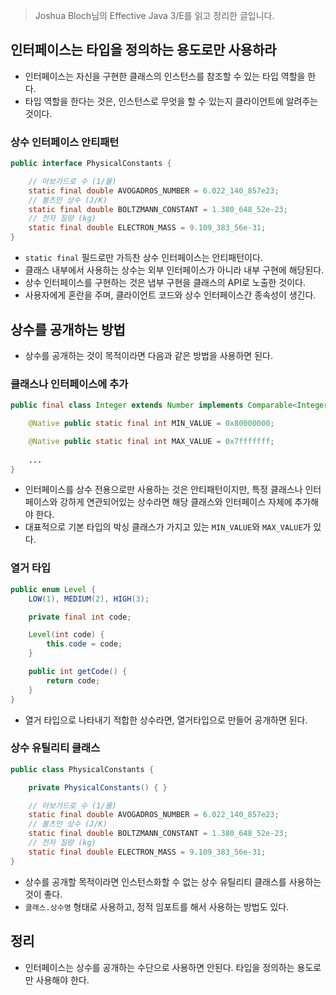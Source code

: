 > Joshua Bloch님의 Effective Java 3/E를 읽고 정리한 글입니다.
> 

## 인터페이스는 타입을 정의하는 용도로만 사용하라

- 인터페이스는 자신을 구현한 클래스의 인스턴스를 참조할 수 있는 타입 역할을 한다.
- 타입 역할을 한다는 것은, 인스턴스로 무엇을 할 수 있는지 클라이언트에 알려주는 것이다.

### 상수 인터페이스 안티패턴

```java
public interface PhysicalConstants {

    // 아보가드로 수 (1/몰)
    static final double AVOGADROS_NUMBER = 6.022_140_857e23;
    // 볼츠만 상수 (J/K)
    static final double BOLTZMANN_CONSTANT = 1.380_648_52e-23;
    // 전자 질량 (kg)
    static final double ELECTRON_MASS = 9.109_383_56e-31;
}
```

- `static final` 필드로만 가득찬 상수 인터페이스는 안티패턴이다.
- 클래스 내부에서 사용하는 상수는 외부 인터페이스가 아니라 내부 구현에 해당된다.
- 상수 인터페이스를 구현하는 것은 냅부 구현을 클래스의 API로 노출한 것이다.
- 사용자에게 혼란을 주며, 클라이언트 코드와 상수 인터페이스간 종속성이 생긴다.

## 상수를 공개하는 방법

- 상수를 공개하는 것이 목적이라면 다음과 같은 방법을 사용하면 된다.

### 클래스나 인터페이스에 추가

```java
public final class Integer extends Number implements Comparable<Integer> {

    @Native public static final int MIN_VALUE = 0x80000000;

    @Native public static final int MAX_VALUE = 0x7fffffff;
		
    ...
}
```

- 인터페이스를 상수 전용으로만 사용하는 것은 안티패턴이지만, 특정 클래스나 인터페이스와 강하게 연관되어있는 상수라면 해당 클래스와 인터페이스 자체에 추가해야 한다.
- 대표적으로 기본 타입의 박싱 클래스가 가지고 있는 `MIN_VALUE`와 `MAX_VALUE`가 있다.

### 열거 타입

```java
public enum Level {
    LOW(1), MEDIUM(2), HIGH(3);

    private final int code;

    Level(int code) {
        this.code = code;
    }

    public int getCode() {
        return code;
    }
}
```

- 열거 타입으로 나타내기 적합한 상수라면, 열거타입으로 만들어 공개하면 된다.

### 상수 유틸리티 클래스

```java
public class PhysicalConstants {

    private PhysicalConstants() { }

    // 아보가드로 수 (1/몰)
    static final double AVOGADROS_NUMBER = 6.022_140_857e23;
    // 볼츠만 상수 (J/K)
    static final double BOLTZMANN_CONSTANT = 1.380_648_52e-23;
    // 전자 질량 (kg)
    static final double ELECTRON_MASS = 9.109_383_56e-31;
}
```

- 상수를 공개할 목적이라면 인스턴스화할 수 없는 상수 유틸리티 클래스를 사용하는 것이 좋다.
- `클래스.상수명` 형태로 사용하고, 정적 임포트를 해서 사용하는 방법도 있다.

## 정리

- 인터페이스는 상수를 공개하는 수단으로 사용하면 안된다. 타입을 정의하는 용도로만 사용해야 한다.